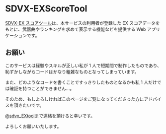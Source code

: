 # SDVX-EXScoreTool

[SDVX-EX スコアツール](https://sdvx-exscoretool.herokuapp.com)は、本サービスの利用者が登録した EX スコアデータをもとに、武器曲やランキングを求めて表示する機能などを提供する Web アプリケーションです。

## お願い

このサービスは経験やスキルが乏しい私が 1 人で短期間で制作したものであり、恥ずかしながらコードはかなり粗雑なものとなってしまっています。

また、どのようなコードを書くことですっきりしたものとなるかも私 1 人だけでは確証を持つことができません...。

そのため、もしよろしければこのページをご覧になってくださった方にアドバイスを頂きたいです。

[@sdvx_EXtool](https://twitter.com/sdvx_EXtool)まで連絡を頂けると幸いです。

よろしくお願いいたします。
